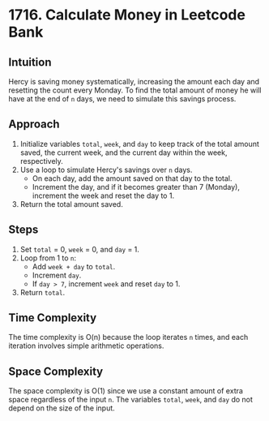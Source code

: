 # 1716. Calculate Money in Leetcode Bank

## Intuition
Hercy is saving money systematically, increasing the amount each day and resetting the count every Monday. To find the total amount of money he will have at the end of `n` days, we need to simulate this savings process.

## Approach
1. Initialize variables `total`, `week`, and `day` to keep track of the total amount saved, the current week, and the current day within the week, respectively.
2. Use a loop to simulate Hercy's savings over `n` days.
   - On each day, add the amount saved on that day to the total.
   - Increment the day, and if it becomes greater than 7 (Monday), increment the week and reset the day to 1.
3. Return the total amount saved.

## Steps
1. Set `total` = 0, `week` = 0, and `day` = 1.
2. Loop from 1 to `n`:
   - Add `week + day` to `total`.
   - Increment `day`.
   - If `day > 7`, increment `week` and reset `day` to 1.
3. Return `total`.

## Time Complexity
The time complexity is O(n) because the loop iterates `n` times, and each iteration involves simple arithmetic operations.

## Space Complexity
The space complexity is O(1) since we use a constant amount of extra space regardless of the input `n`. The variables `total`, `week`, and `day` do not depend on the size of the input.

